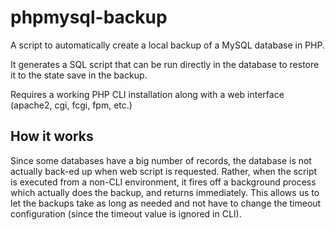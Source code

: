 phpmysql-backup
===============

A script to automatically create a local backup of a MySQL database in PHP.

It generates a SQL script that can be run directly in the database to restore it to the state save in the backup.

Requires a working PHP CLI installation along with a web interface (apache2, cgi, fcgi, fpm, etc.)

How it works
------------

Since some databases have a big number of records, the database is not actually back-ed up when web script is requested. Rather, when the script is executed from a non-CLI environment, it fires off a background process which actually does the backup, and returns immediately. This allows us to let the backups take as long as needed and not have to change the timeout configuration (since the timeout value is ignored in CLI).
